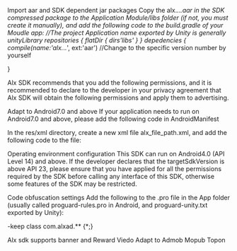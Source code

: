 Import aar and SDK dependent jar packages
Copy the alx.*.*.*.aar in the SDK compressed package to the Application Module/libs folder (if not, you must create it manually), and add the following code to the build.gradle of your Moudle app:
//The project Application name exported by Unity is generally unityLibrary
repositories {
     flatDir {
         dirs'libs'
     }
}
depedencies {
     compile(name:'alx.*.*.*', ext:'aar') //Change to the specific version number by yourself

} 

Alx SDK recommends that you add the following permissions, and it is recommended to declare to the developer in your privacy agreement that Alx SDK will obtain the following permissions and apply them to advertising.

<uses-permission android:name="android.permission.INTERNET" />
<uses-permission android:name="android.permission.ACCESS_NETWORK_STATE" />
<uses-permission android:name="android.permission.READ_PHONE_STATE" />
<uses-permission android:name="android.permission.WRITE_EXTERNAL_STORAGE" />


Adapt to Android7.0 and above
If your application needs to run on Android7.0 and above, please add the following code in AndroidManifest

<provider
     android:name="com.alxad.provider.AlxFileProvider"
     android:authorities="${applicationId}.alxfileprovider"
     android:exported="false"
     android:grantUriPermissions="true">
     <meta-data
         android:name="android.support.FILE_PROVIDER_PATHS"
         android:resource="@xml/alx_file_path" />
</provider>

In the res/xml directory, create a new xml file alx_file_path.xml, and add the following code to the file:

<?xml version="1.0" encoding="utf-8"?>
<resources>
     <paths>
         <external-path
             name="external_files"
             path="." />
     </paths>
</resources> 

Operating environment configuration
This SDK can run on Android4.0 (API Level 14) and above.
<uses-sdk android:minSdkVersion="14" android:targetSdkVersion="24" />
If the developer declares that the targetSdkVersion is above API 23, please ensure that you have applied for all the permissions required by the SDK before calling any interface of this SDK, otherwise some features of the SDK may be restricted. 


Code obfuscation settings
Add the following to the .pro file in the App folder (usually called proguard-rules.pro in Android, and proguard-unity.txt exported by Unity):

-keep class com.alxad.** {*;} 


Alx sdk supports banner and Reward Viedo
Adapt to Admob Mopub Topon 

